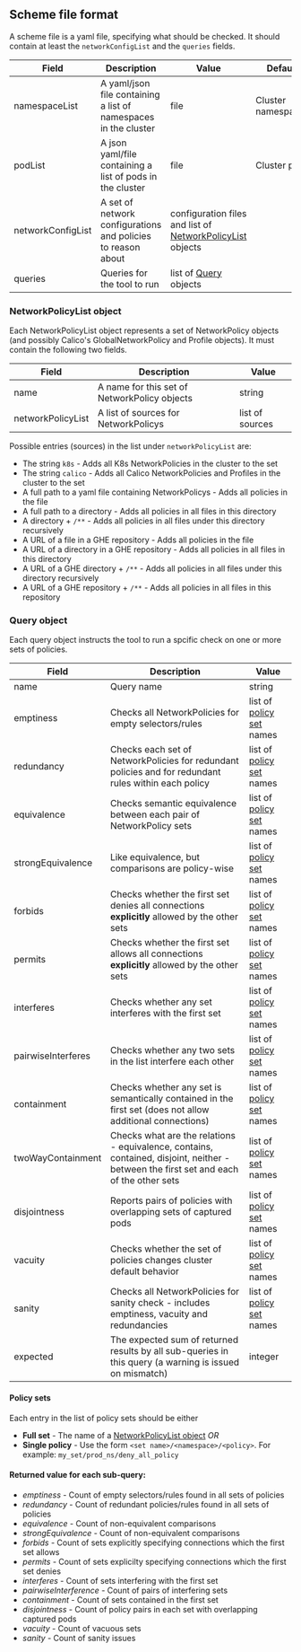 ## Scheme file format
A scheme file is a yaml file, specifying what should be checked.
It should contain at least the `networkConfigList` and the `queries` fields.

| Field | Description | Value | Default |
|-------|-------------|-------|---------|
|namespaceList|A yaml/json file containing a list of namespaces in the cluster|file|Cluster namespaces|
|podList|A json yaml/file containing a list of pods in the cluster|file|Cluster pods|
|networkConfigList|A set of network configurations and policies to reason about|configuration files and list of [NetworkPolicyList](#NetworkPolicyListobject) objects|
|queries|Queries for the tool to run|list of [Query](#queryobject) objects|

### <a name="NetworkPolicyListobject"></a>NetworkPolicyList object
Each NetworkPolicyList object represents a set of NetworkPolicy objects (and possibly Calico's GlobalNetworkPolicy and Profile objects). It must contain the following two fields.

| Field | Description | Value |
|-------|-------------|-------|
|name   |A name for this set of NetworkPolicy objects|string|
|networkPolicyList|A list of sources for NetworkPolicys|list of sources |

Possible entries (sources) in the list under `networkPolicyList` are:
* The string `k8s` - Adds all K8s NetworkPolicies in the cluster to the set
* The string `calico` - Adds all Calico NetworkPolicies and Profiles in the cluster to the set 
* A full path to a yaml file containing NetworkPolicys - Adds all policies in the file
* A full path to a directory - Adds all policies in all files in this directory
* A directory + `/**` - Adds all policies in all files under this directory recursively
* A URL of a file in a GHE repository - Adds all policies in the file
* A URL of a directory in a GHE repository - Adds all policies in all files in this directory
* A URL of a GHE directory + `/**` - Adds all policies in all files under this directory recursively
* A URL of a GHE repository + `/**` - Adds all policies in all files in this repository

###  <a name="queryobject"></a>Query object
Each query object instructs the tool to run a spcific check on one or more sets of policies.

| Field | Description | Value |
|-------|-------------|-------|
|name   |Query name|string|
|emptiness|Checks all NetworkPolicies for empty selectors/rules|list of [policy set](#policysets) names|
|redundancy|Checks each set of NetworkPolicies for redundant policies and for redundant rules within each policy|list of [policy set](#policysets) names|
|equivalence|Checks semantic equivalence between each pair of NetworkPolicy sets|list of [policy set](#policysets) names|
|strongEquivalence|Like equivalence, but comparisons are policy-wise|list of [policy set](#policysets) names|
|forbids|Checks whether the first set denies all connections **explicitly** allowed by the other sets|list of [policy set](#policysets) names|
|permits|Checks whether the first set allows all connections **explicitly** allowed by the other sets|list of [policy set](#policysets) names|
|interferes|Checks whether any set interferes with the first set|list of [policy set](#policysets) names|
|pairwiseInterferes|Checks whether any two sets in the list interfere each other|list of [policy set](#policysets) names|
|containment|Checks whether any set is semantically contained in the first set (does not allow additional connections)|list of [policy set](#policysets) names|
|twoWayContainment|Checks what are the relations - equivalence, contains, contained, disjoint, neither - between the first set and each of the other sets|list of [policy set](#policysets) names|
|disjointness|Reports pairs of policies with overlapping sets of captured pods|list of [policy set](#policysets) names|
|vacuity|Checks whether the set of policies changes cluster default behavior|list of [policy set](#policysets) names|
|sanity|Checks all NetworkPolicies for sanity check - includes emptiness, vacuity and redundancies|list of [policy set](#policysets) names|
|expected|The expected sum of returned results by all sub-queries in this query (a warning is issued on mismatch)|integer|

#### <a name="policysets"></a>Policy sets
Each entry in the list of policy sets should be either
* __Full set__ - The name of a [NetworkPolicyList object](#NetworkPolicyListobject) _OR_
* __Single policy__ - Use the form `<set name>/<namespace>/<policy>`.
For example: `my_set/prod_ns/deny_all_policy`

#### Returned value for each sub-query:
* _emptiness_ -  Count of empty selectors/rules found in all sets of policies
* _redundancy_ - Count of redundant policies/rules found in all sets of policies
* _equivalence_ - Count of non-equivalent comparisons
* _strongEquivalence_ - Count of non-equivalent comparisons
* _forbids_ - Count of sets explicitly specifying connections which the first set allows
* _permits_ - Count of sets explicilty specifying connections which the first set denies
* _interferes_ - Count of sets interfering with the first set
* _pairwiseInterference_ - Count of pairs of interfering sets
* _containment_ - Count of sets contained in the first set
* _disjointness_ - Count of policy pairs in each set with overlapping captured pods
* _vacuity_ - Count of vacuous sets
* _sanity_ - Count of sanity issues
